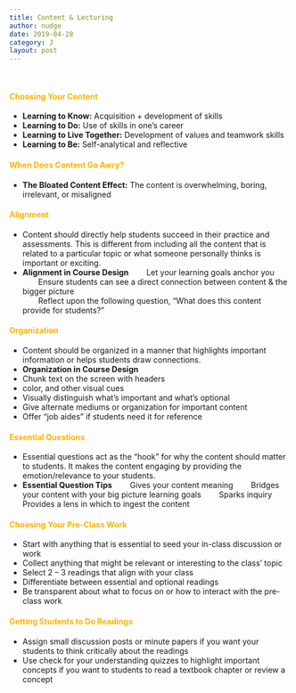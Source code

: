 ```yaml
---
title: Content & Lecturing
author: nudge
date: 2019-04-28
category: J
layout: post
---
```

<br>

#### <span style="color:#ffb300; font-weight:bold;">Choosing Your Content </span>

- **Learning to Know:** Acquisition + development of skills
-	**Learning to Do:** Use of skills in one’s career
-	**Learning to Live Together:** Development of values and teamwork skills
-	**Learning to Be:** Self-analytical and reflective 

#### <span style="color:#ffb300; font-weight:bold;">When Does Content Go Awry?</span>

-	**The Bloated Content Effect:** The content is overwhelming, boring, irrelevant, or misaligned 

#### <span style="color:#ffb300; font-weight:bold;">Alignment</span>

-	Content should directly help students succeed in their practice and assessments. This is different from including all the content that is related to a particular topic or what someone personally thinks is important or exciting.
-	**Alignment in Course Design**
 &emsp;&emsp;Let your learning goals anchor you<br>
 &emsp;&emsp;Ensure students can see a direct connection between content & the bigger picture<br>
 &emsp;&emsp;Reflect upon the following question, “What does this content provide for students?” 

#### <span style="color:#ffb300; font-weight:bold;">Organization </span>

-	Content should be organized in a manner that highlights important information or helps students draw connections. 
-	**Organization in Course Design** 
  - Chunk text on the screen with headers
  - color, and other visual cues
  - Visually distinguish what’s important and what’s optional
  - Give alternate mediums or organization for important content
  - Offer “job aides” if students need it for reference

#### <span style="color:#ffb300; font-weight:bold;">Essential Questions </span>
-	Essential questions act as the “hook” for why the content should matter to students. It makes the content engaging by providing the emotion/relevance to your students.
-	**Essential Question Tips**
&ensp;&ensp;&ensp;&ensp;Gives your content meaning
&ensp;&ensp;&ensp;&ensp;Bridges your content with your big picture learning goals
&ensp;&ensp;&ensp;&ensp;Sparks inquiry
&ensp;&ensp;&ensp;&ensp;Provides a lens in which to ingest the content

#### <span style="color:#ffb300; font-weight:bold;">Choosing Your Pre-Class Work </span>
-	Start with anything that is essential to seed your in-class discussion or work
-	Collect anything that might be relevant or interesting to the class’ topic
-	Select 2 – 3 readings that align with your class
-	Differentiate between essential and optional readings
-	Be transparent about what to focus on or how to interact with the pre-class work

#### <span style="color:#ffb300; font-weight:bold;">Getting Students to Do Readings</span>

-	Assign small discussion posts or minute papers if you want your students to think critically about the readings 
-	Use check for your understanding quizzes to highlight important concepts if you want to students to read a textbook chapter or review a concept

<br>








